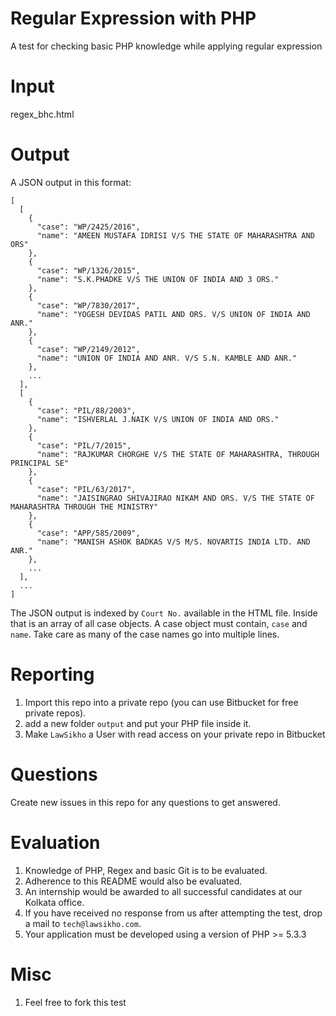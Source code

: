 # Regular Expression with PHP
A test for checking basic PHP knowledge while applying regular expression

# Input
regex_bhc.html

# Output
A JSON output in this format:

```
[
  [
    {
      "case": "WP/2425/2016",
      "name": "AMEEN MUSTAFA IDRISI V/S THE STATE OF MAHARASHTRA AND ORS"
    },
    {
      "case": "WP/1326/2015",
      "name": "S.K.PHADKE V/S THE UNION OF INDIA AND 3 ORS."
    },
    {
      "case": "WP/7830/2017",
      "name": "YOGESH DEVIDAS PATIL AND ORS. V/S UNION OF INDIA AND ANR."
    },
    {
      "case": "WP/2149/2012",
      "name": "UNION OF INDIA AND ANR. V/S S.N. KAMBLE AND ANR."
    },
    ...
  ],
  [
    {
      "case": "PIL/88/2003",
      "name": "ISHVERLAL J.NAIK V/S UNION OF INDIA AND ORS."
    },
    {
      "case": "PIL/7/2015",
      "name": "RAJKUMAR CHORGHE V/S THE STATE OF MAHARASHTRA, THROUGH PRINCIPAL SE"
    },
    {
      "case": "PIL/63/2017",
      "name": "JAISINGRAO SHIVAJIRAO NIKAM AND ORS. V/S THE STATE OF MAHARASHTRA THROUGH THE MINISTRY"
    },
    {
      "case": "APP/585/2009",
      "name": "MANISH ASHOK BADKAS V/S M/S. NOVARTIS INDIA LTD. AND ANR."
    },
    ...
  ],
  ...
]
```

The JSON output is indexed by `Court No.` available in the HTML file. Inside that is an array of all case objects. A case object must contain, `case` and `name`. Take care as many of the case names go into multiple lines.


# Reporting
1. Import this repo into a private repo (you can use Bitbucket for free private repos).
2. add a new folder `output` and put your PHP file inside it.
3. Make `LawSikho` a User with read access on your private repo in Bitbucket

# Questions
Create new issues in this repo for any questions to get answered.

# Evaluation
1. Knowledge of PHP, Regex and basic Git is to be evaluated.
2. Adherence to this README would also be evaluated.
3. An internship would be awarded to all successful candidates at our Kolkata office.
4. If you have received no response from us after attempting the test, drop a mail to `tech@lawsikho.com`.
5. Your application must be developed using a version of PHP >= 5.3.3

# Misc
1. Feel free to fork this test
